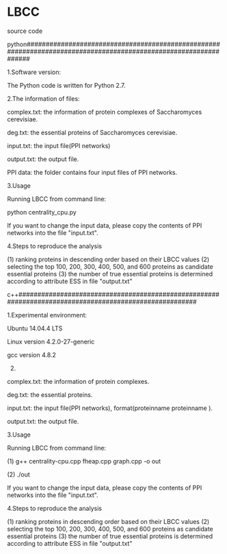 # LBCC
source code

python#################################################################################################################

1.Software version:

The Python code is written for Python 2.7.

2.The information of files:

complex.txt: the information of protein complexes of Saccharomyces cerevisiae.

deg.txt: the essential proteins of Saccharomyces cerevisiae.

input.txt: the input file(PPI networks)

output.txt: the output file. 

PPI data: the folder contains four input files of PPI networks. 

3.Usage

Running LBCC from command line:

python centrality_cpu.py

If you want to change the input data, please copy the contents of PPI networks into the file "input.txt".

4.Steps to reproduce the analysis

(1) ranking proteins in descending order based on their LBCC values 
(2) selecting the top 100, 200, 300, 400, 500, and 600 proteins as candidate essential proteins
(3) the number of true essential proteins is determined according to attribute ESS in file "output.txt"


c++#######################################################################################################

1.Experimental environment:

Ubuntu 14.04.4 LTS

Linux version 4.2.0-27-generic

gcc version 4.8.2


2.
complex.txt: the information of protein complexes.

deg.txt: the essential proteins.

input.txt: the input file(PPI networks), format(proteinname	proteinname	).

output.txt: the output file. 


3.Usage

Running LBCC from command line:

(1) g++ centrality-cpu.cpp fheap.cpp graph.cpp -o out

(2) ./out

If you want to change the input data, please copy the contents of PPI networks into the file "input.txt".

4.Steps to reproduce the analysis

(1) ranking proteins in descending order based on their LBCC values 
(2) selecting the top 100, 200, 300, 400, 500, and 600 proteins as candidate essential proteins
(3) the number of true essential proteins is determined according to attribute ESS in file "output.txt"
